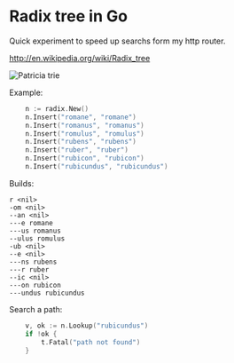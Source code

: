 Radix tree in Go
==========

Quick experiment to speed up searchs form my http router.

http://en.wikipedia.org/wiki/Radix_tree


![Patricia trie](https://upload.wikimedia.org/wikipedia/commons/thumb/a/ae/Patricia_trie.svg/320px-Patricia_trie.svg.png)


Example:

```Go
	n := radix.New()
	n.Insert("romane", "romane")
	n.Insert("romanus", "romanus")
	n.Insert("romulus", "romulus")
	n.Insert("rubens", "rubens")
	n.Insert("ruber", "ruber")
	n.Insert("rubicon", "rubicon")
	n.Insert("rubicundus", "rubicundus")
````

Builds:

	r <nil>
	-om <nil>
	--an <nil>
	---e romane
	---us romanus
	--ulus romulus
	-ub <nil>
	--e <nil>
	---ns rubens
	---r ruber
	--ic <nil>
	---on rubicon
	---undus rubicundus
	
Search a path:

```Go
	v, ok := n.Lookup("rubicundus")
	if !ok {
		t.Fatal("path not found")
	}
````
